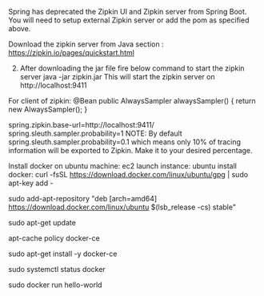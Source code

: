 Spring has deprecated the Zipkin UI and Zipkin server from Spring Boot. You will need to setup external Zipkin server or add the pom as specified above.



Download the zipkin server from Java section : 
https://zipkin.io/pages/quickstart.html 

2. After downloading the jar file fire below command to start the zipkin server
java -jar zipkin.jar
This will start the zipkin server on http://localhost:9411

For client of zipkin:
  @Bean
    public AlwaysSampler alwaysSampler() {
        return new AlwaysSampler();
    }
 
 
 spring.zipkin.base-url=http://localhost:9411/
spring.sleuth.sampler.probability=1
NOTE: By default spring.sleuth.sampler.probability=0.1 which means only 10% of tracing information will be exported to Zipkin. Make it to your desired percentage.

Install docker on ubuntu machine:
ec2 launch instance:
ubuntu
install docker:
curl -fsSL https://download.docker.com/linux/ubuntu/gpg | sudo apt-key add -

sudo add-apt-repository "deb [arch=amd64] https://download.docker.com/linux/ubuntu $(lsb_release -cs) stable"

sudo apt-get update

apt-cache policy docker-ce

sudo apt-get install -y docker-ce

 sudo systemctl status docker

sudo docker run hello-world
